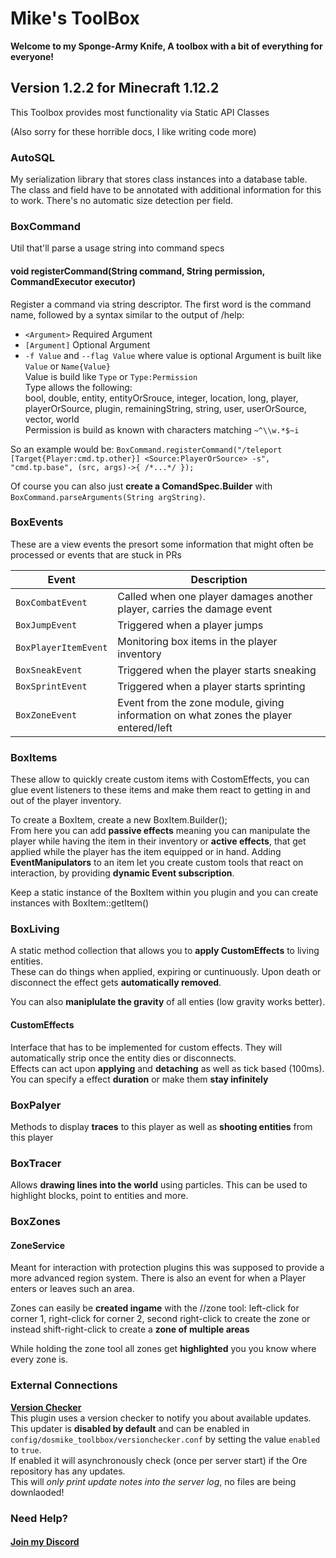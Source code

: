 # Mike's ToolBox

**Welcome to my Sponge-Army Knife, A toolbox with a bit of everything for everyone!**

## Version 1.2.2 for Minecraft 1.12.2

This Toolbox provides most functionality via Static API Classes

(Also sorry for these horrible docs, I like writing code more)

### AutoSQL

My serialization library that stores class instances into a database table. The class and field have to be annotated with additional information for this to work. There's no automatic size detection per field.

### BoxCommand

Util that'll parse a usage string into command specs

#### void registerCommand(String command, String permission, CommandExecutor executor)
Register a command via string descriptor. The first word is the command name, followed by a syntax similar to the output of /help:   
* `<Argument>` Required Argument
* `[Argument]` Optional Argument
* `-f Value` and `--flag Value` where value is optional
Argument is built like `Value` or `Name{Value}`   
Value is build like `Type` or `Type:Permission`   
Type allows the following:  
bool, double, entity, entityOrSrouce, integer, location, long, player, playerOrSource, plugin, remainingString, string, user, userOrSource, vector, world   
Permission is build as known with characters matching `~^\\w.*$~i`

So an example would be: `BoxCommand.registerCommand("/teleport [Target{Player:cmd.tp.other}] <Source:PlayerOrSource> -s", "cmd.tp.base", (src, args)->{ /*...*/ });`

Of course you can also just **create a ComandSpec.Builder** with `BoxCommand.parseArguments(String argString)`.

### BoxEvents

These are a view events the presort some information that might often be processed or events that are stuck in PRs

| Event  | Description  |
| ----- | ----- |
| `BoxCombatEvent`  | Called when one player damages another player, carries the damage event  |
| `BoxJumpEvent`  | Triggered when a player jumps  |
| `BoxPlayerItemEvent`  | Monitoring box items in the player inventory  |
| `BoxSneakEvent`  | Triggered when the player starts sneaking  |
| `BoxSprintEvent`  | Triggered when a player starts sprinting  |
| `BoxZoneEvent`  | Event from the zone module, giving information on what zones the player entered/left  |

### BoxItems

These allow to quickly create custom items with CostomEffects, you can glue event listeners to these items and make them react to getting in and out of the player inventory.

To create a BoxItem, create a new BoxItem.Builder();  
From here you can add **passive effects** meaning you can manipulate the player while having the item in their inventory or **active effects**, that get applied while the player has the item equipped or in hand.
Adding **EventManipulators** to an item let you create custom tools that react on interaction, by providing **dynamic Event subscription**.

Keep a static instance of the BoxItem within you plugin and you can create instances with BoxItem::getItem()

### BoxLiving

A static method collection that allows you to **apply CustomEffects** to living entities.  
These can do things when applied, expiring or cuntinuously. Upon death or disconnect the effect gets **automatically removed**.

You can also **maniplulate the gravity** of all enties (low gravity works better).

#### CustomEffects

Interface that has to be implemented for custom effects. They will automatically strip once the entity dies or disconnects.   
Effects can act upon **applying** and **detaching** as well as tick based (100ms). You can specify a effect **duration** or make them **stay infinitely** 

### BoxPalyer

Methods to display **traces** to this player as well as **shooting entities** from this player

### BoxTracer

Allows **drawing lines into the world** using particles. This can be used to highlight blocks, point to entities and more.

### BoxZones
#### ZoneService

Meant for interaction with protection plugins this was supposed to provide a more advanced region system.
There is also an event for when a Player enters or leaves such an area.

Zones can easily be **created ingame** with the //zone tool: left-click for corner 1, right-click for corner 2, second right-click to create the zone or instead shift-right-click to create a **zone of multiple areas**

While holding the zone tool all zones get **highlighted** you you know where every zone is.

### External Connections

**[Version Checker](https://github.com/DosMike/SpongePluginVersionChecker)**  
This plugin uses a version checker to notify you about available updates.  
This updater is **disabled by default** and can be enabled in `config/dosmike_toolbbox/versionchecker.conf`
by setting the value `enabled` to `true`.  
If enabled it will asynchronously check (once per server start) if the Ore repository has any updates.  
This will *only print update notes into the server log*, no files are being downlaoded!

### Need Help?
#### [Join my Discord](https://discord.gg/E592Gdu)
